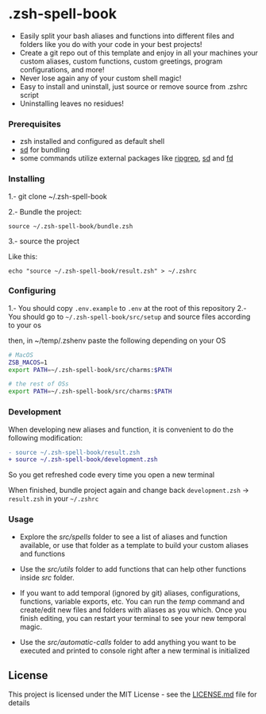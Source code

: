# .zsh-spell-book

- Easily split your bash aliases and functions into different files and folders like you do with your code in your best projects!
- Create a git repo out of this template and enjoy in all your machines your custom aliases, custom functions, custom greetings, program configurations, and more!
- Never lose again any of your custom shell magic!
- Easy to install and uninstall, just source or remove source from .zshrc script
- Uninstalling leaves no residues!

### Prerequisites

- zsh installed and configured as default shell
- [sd](https://github.com/chmln/sd) for bundling
- some commands utilize external packages like [ripgrep](https://github.com/BurntSushi/ripgrep), [sd](https://github.com/chmln/sd) and [fd](https://github.com/sharkdp/fd)

### Installing

1.- git clone ~/.zsh-spell-book

2.- Bundle the project:

```
source ~/.zsh-spell-book/bundle.zsh
```

3.- source the project

Like this:

```shell
echo "source ~/.zsh-spell-book/result.zsh" > ~/.zshrc
```

### Configuring

1.- You should copy `.env.example` to `.env` at the root of this repository
2.- You should go to `~/.zsh-spell-book/src/setup` and source files according to your os

then, in ~/temp/.zshenv paste the following depending on your OS

```zsh
# MacOS
ZSB_MACOS=1
export PATH=~/.zsh-spell-book/src/charms:$PATH

# the rest of OSs
export PATH=~/.zsh-spell-book/src/charms:$PATH
```

### Development

When developing new aliases and function, it is convenient to do the following modification:

```diff
- source ~/.zsh-spell-book/result.zsh
+ source ~/.zsh-spell-book/development.zsh
```

So you get refreshed code every time you open a new terminal

When finished, bundle project again and change back `development.zsh` -> `result.zsh` in your `~/.zshrc`

### Usage

- Explore the _src/spells_ folder to see a list of aliases and function available, or use that folder as a template to build your custom aliases and functions

- Use the _src/utils_ folder to add functions that can help other functions inside _src_ folder.

- If you want to add temporal (ignored by git) aliases, configurations, functions, variable exports, etc. You can run the _temp_ command and create/edit new files and folders with aliases as you which. Once you finish editing, you can restart your terminal to see your new temporal magic.

- Use the _src/automatic-calls_ folder to add anything you want to be executed and printed to console right after a new terminal is initialized

## License

This project is licensed under the MIT License - see the [LICENSE.md](LICENSE.md) file for details
